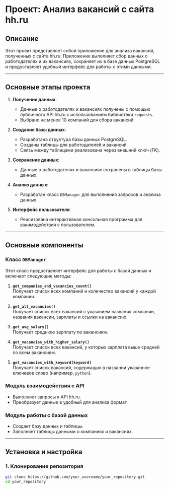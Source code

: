 # Проект: Анализ вакансий с сайта hh.ru

## Описание
Этот проект представляет собой приложение для анализа вакансий, полученных с сайта hh.ru. Приложение выполняет сбор данных о работодателях и их вакансиях, сохраняет их в базе данных PostgreSQL и предоставляет удобный интерфейс для работы с этими данными.

---

## Основные этапы проекта

1. **Получение данных**:
   - Данные о работодателях и вакансиях получены с помощью публичного API hh.ru с использованием библиотеки `requests`.
   - Выбрано не менее 10 компаний для сбора вакансий.

2. **Создание базы данных**:
   - Разработана структура базы данных PostgreSQL.
   - Созданы таблицы для работодателей и вакансий.
   - Связь между таблицами реализована через внешний ключ (FK).

3. **Сохранение данных**:
   - Данные о работодателях и вакансиях сохранены в таблицы базы данных.

4. **Анализ данных**:
   - Разработан класс `DBManager` для выполнения запросов и анализа данных.

5. **Интерфейс пользователя**:
   - Реализована интерактивная консольная программа для взаимодействия с пользователем.

---

## Основные компоненты

### **Класс `DBManager`**
Этот класс предоставляет интерфейс для работы с базой данных и включает следующие методы:

1. **`get_companies_and_vacancies_count()`**  
   Получает список всех компаний и количество вакансий у каждой компании.

2. **`get_all_vacancies()`**  
   Получает список всех вакансий с указанием названия компании, названия вакансии, зарплаты и ссылки на вакансию.

3. **`get_avg_salary()`**  
   Получает среднюю зарплату по вакансиям.

4. **`get_vacancies_with_higher_salary()`**  
   Получает список всех вакансий, у которых зарплата выше средней по всем вакансиям.

5. **`get_vacancies_with_keyword(keyword)`**  
   Получает список вакансий, содержащих в названии указанное ключевое слово (например, `python`).

### **Модуль взаимодействия с API**
- Выполняет запросы к API hh.ru.
- Преобразует данные в удобный для анализа формат.

### **Модуль работы с базой данных**
- Создает базу данных и таблицы.
- Заполняет таблицы данными о компаниях и вакансиях.

---

## Установка и настройка

### 1. Клонирование репозитория
```bash
git clone https://github.com/your_username/your_repository.git
cd your_repository
